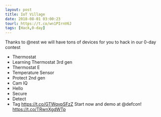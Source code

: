 ```yaml
---
layout: post
title: IoT Village
date: 2018-08-01 03:00:23
tourl: https://t.co/wn1PIrnV6J
tags: [Hack,0-day]
---
```

Thanks to @nest we will have tons of devices for you to hack in our 0-day contest
- Thermostat
- Learning Thermostat 3rd gen
- Thermostat E
- Temperature Sensor
- Protect 2nd gen
- Cam IQ
- Hello
- Secure
- Detect
- Tag
https://t.co/GTWqvpSFzZ
Start now and demo at @defcon! https://t.co/TRwnXgdWTp